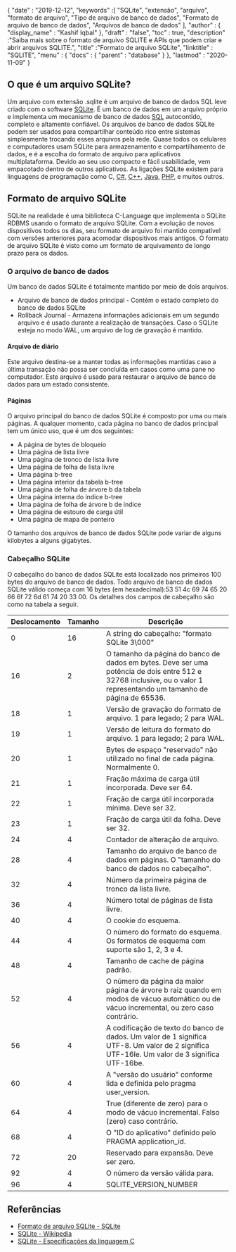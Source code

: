 {
  "date" : "2019-12-12",
  "keywords" :[ "SQLite", "extensão", "arquivo", "formato de arquivo", "Tipo de arquivo de banco de dados", "Formato de arquivo de banco de dados", "Arquivos de banco de dados" ],
  "author" : {
    "display_name" : "Kashif Iqbal"
},
  "draft" : "false",
  "toc" : true,
  "description" :"Saiba mais sobre o formato de arquivo SQLITE e APIs que podem criar e abrir arquivos SQLITE.",
  "title" :"Formato de arquivo SQLite",
  "linktitle" : "SQLITE",
  "menu" : {
    "docs" : {
      "parent" : "database"
}
},
  "lastmod" : "2020-11-09"
}

## O que é um arquivo SQLite?

Um arquivo com extensão .sqlite é um arquivo de banco de dados SQL leve criado com o software [SQLite](https://www.sqlite.org/index.html). É um banco de dados em um arquivo próprio e implementa um mecanismo de banco de dados [SQL](/pt/database/sql/) autocontido, completo e altamente confiável. Os arquivos de banco de dados SQLite podem ser usados para compartilhar conteúdo rico entre sistemas simplesmente trocando esses arquivos pela rede. Quase todos os celulares e computadores usam SQLite para armazenamento e compartilhamento de dados, e é a escolha do formato de arquivo para aplicativos multiplataforma. Devido ao seu uso compacto e fácil usabilidade, vem empacotado dentro de outros aplicativos. As ligações SQLite existem para linguagens de programação como C, [C#](/pt/programming/cs/), [C++](/pt/programming/cpp/), [Java](/pt/programming/java/), [PHP](/pt/programming/php/), e muitos outros.

## Formato de arquivo SQLite

SQLite na realidade é uma biblioteca C-Language que implementa o SQLite RDBMS usando o formato de arquivo SQLite. Com a evolução de novos dispositivos todos os dias, seu formato de arquivo foi mantido compatível com versões anteriores para acomodar dispositivos mais antigos. O formato de arquivo SQLite é visto como um formato de arquivamento de longo prazo para os dados.

### O arquivo de banco de dados

Um banco de dados SQLite é totalmente mantido por meio de dois arquivos.
* Arquivo de banco de dados principal - Contém o estado completo do banco de dados SQLite
* Rollback Journal - Armazena informações adicionais em um segundo arquivo e é usado durante a realização de transações. Caso o SQLite esteja no modo WAL, um arquivo de log de gravação é mantido.

#### Arquivo de diário

Este arquivo destina-se a manter todas as informações mantidas caso a última transação não possa ser concluída em casos como uma pane no computador. Este arquivo é usado para restaurar o arquivo de banco de dados para um estado consistente.

#### Páginas

O arquivo principal do banco de dados SQLite é composto por uma ou mais páginas. A qualquer momento, cada página no banco de dados principal tem um único uso, que é um dos seguintes:

* A página de bytes de bloqueio
* Uma página de lista livre
* Uma página de tronco de lista livre
* Uma página de folha de lista livre
* Uma página b-tree
* Uma página interior da tabela b-tree
* Uma página de folha de árvore b da tabela
* Uma página interna do índice b-tree
* Uma página de folha de árvore b de índice
* Uma página de estouro de carga útil
* Uma página de mapa de ponteiro

O tamanho dos arquivos de banco de dados SQLite pode variar de alguns kilobytes a alguns gigabytes.

### Cabeçalho SQLite

O cabeçalho do banco de dados SQLite está localizado nos primeiros 100 bytes do arquivo de banco de dados. Todo arquivo de banco de dados SQLite válido começa com 16 bytes (em hexadecimal):53 51 4c 69 74 65 20 66 6f 72 6d 61 74 20 33 00. Os detalhes dos campos de cabeçalho são como na tabela a seguir.

|Deslocamento|Tamanho|Descrição|
---|---|---|
|0|16|A string do cabeçalho: "formato SQLite 3\000"|
|16|2|O tamanho da página do banco de dados em bytes. Deve ser uma potência de dois entre 512 e 32768 inclusive, ou o valor 1 representando um tamanho de página de 65536.|
|18|1|Versão de gravação do formato de arquivo. 1 para legado; 2 para WAL.|
|19|1|Versão de leitura do formato do arquivo. 1 para legado; 2 para WAL.|
|20|1|Bytes de espaço "reservado" não utilizado no final de cada página. Normalmente 0.|
|21|1|Fração máxima de carga útil incorporada. Deve ser 64.|
|22|1|Fração de carga útil incorporada mínima. Deve ser 32.|
|23|1|Fração de carga útil da folha. Deve ser 32.|
|24|4|Contador de alteração de arquivo.|
|28|4|Tamanho do arquivo de banco de dados em páginas. O "tamanho do banco de dados no cabeçalho".|
|32|4|Número da primeira página de tronco da lista livre.|
|36|4|Número total de páginas de lista livre.|
|40|4|O cookie do esquema.|
|44|4|O número do formato do esquema. Os formatos de esquema com suporte são 1, 2, 3 e 4.|
|48|4|Tamanho de cache de página padrão.|
|52|4|O número da página da maior página de árvore b raiz quando em modos de vácuo automático ou de vácuo incremental, ou zero caso contrário.|
|56|4|A codificação de texto do banco de dados. Um valor de 1 significa UTF-8. Um valor de 2 significa UTF-16le. Um valor de 3 significa UTF-16be.|
|60|4|A "versão do usuário" conforme lida e definida pelo pragma user_version.|
|64|4|True (diferente de zero) para o modo de vácuo incremental. Falso (zero) caso contrário.|
|68|4|O "ID do aplicativo" definido pelo PRAGMA application_id.|
|72|20|Reservado para expansão. Deve ser zero.|
|92|4|O número da versão válida para.|
|96|4|SQLITE_VERSION_NUMBER|

## Referências ##

* [Formato de arquivo SQLite - SQLite](https://www.sqlite.org/fileformat2.html)
* [SQLite - Wikipedia](https://en.wikipedia.org/wiki/SQLite)
* [SQLite - Especificações da linguagem C](https://www.sqlite.org/c3ref/intro.html)

